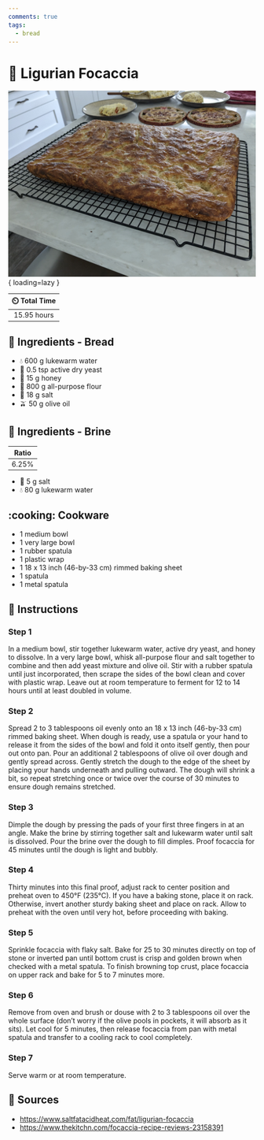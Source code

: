 ```yaml
---
comments: true
tags:
  - bread
---
```

# :bread: Ligurian Focaccia

![Ligurian Focaccia](../assets/images/ligurian-focaccia.jpg){ loading=lazy }

| :timer_clock: Total Time |
|:-----------------------: |
| 15.95 hours |

## :salt: Ingredients - Bread

- :droplet: 600 g lukewarm water
- :microbe: 0.5 tsp active dry yeast
- :honey_pot: 15 g honey
- :ear_of_rice: 800 g all-purpose flour
- :salt: 18 g salt
- :olive: 50 g olive oil

## :salt: Ingredients - Brine

| Ratio |
|:-------:|
|6.25%|

- :salt: 5 g salt
- :droplet: 80 g lukewarm water

## :cooking: Cookware

- 1 medium bowl
- 1 very large bowl
- 1 rubber spatula
- 1 plastic wrap
- 1 18 x 13 inch (46-by-33 cm) rimmed baking sheet
- 1 spatula
- 1 metal spatula

## :pencil: Instructions

### Step 1

In a medium bowl, stir together lukewarm water, active dry yeast, and honey to dissolve. In a very large bowl, whisk
all-purpose flour and salt together to combine and then add yeast mixture and olive oil. Stir with a rubber spatula
until just incorporated, then scrape the sides of the bowl clean and cover with plastic wrap. Leave out at room
temperature to ferment for 12 to 14 hours until at least doubled in volume.

### Step 2

Spread 2 to 3 tablespoons oil evenly onto an 18 x 13 inch (46-by-33 cm) rimmed baking sheet. When dough is ready, use a
spatula or your hand to release it from the sides of the bowl and fold it onto itself gently, then pour out onto pan.
Pour an additional 2 tablespoons of olive oil over dough and gently spread across. Gently stretch the dough to the edge
of the sheet by placing your hands underneath and pulling outward. The dough will shrink a bit, so repeat stretching
once or twice over the course of 30 minutes to ensure dough remains stretched.

### Step 3

Dimple the dough by pressing the pads of your first three fingers in at an angle.  Make the brine by stirring together
salt and lukewarm water until salt is dissolved. Pour the brine over the dough to fill dimples. Proof focaccia for 45
minutes until the dough is light and bubbly.

### Step 4

Thirty minutes into this final proof, adjust rack to center position and preheat oven to 450°F (235°C). If you have a
baking stone, place it on rack. Otherwise, invert another sturdy baking sheet and place on rack. Allow to preheat with
the oven until very hot, before proceeding with baking.

### Step 5

Sprinkle focaccia with flaky salt. Bake for 25 to 30 minutes directly on top of stone or inverted pan until bottom crust
is crisp and golden brown when checked with a metal spatula. To finish browning top crust, place focaccia on upper rack
and bake for 5 to 7 minutes more.

### Step 6

Remove from oven and brush or douse with 2 to 3 tablespoons oil over the whole surface (don’t worry if the olive pools
in pockets, it will absorb as it sits). Let cool for 5 minutes, then release focaccia from pan with metal spatula and
transfer to a cooling rack to cool completely.

### Step 7

Serve warm or at room temperature.

## :link: Sources

- <https://www.saltfatacidheat.com/fat/ligurian-focaccia>
- <https://www.thekitchn.com/focaccia-recipe-reviews-23158391>
